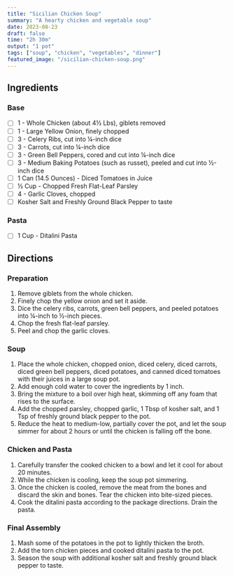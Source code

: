 ```yaml
---
title: "Sicilian Chicken Soup"
summary: "A hearty chicken and vegetable soup"
date: 2023-08-23
draft: false
time: "2h 30m"
output: "1 pot"
tags: ["soup", "chicken", "vegetables", "dinner"]
featured_image: "/sicilian-chicken-soup.png"
---
```


## Ingredients

### Base

- [ ] 1 - Whole Chicken (about 4½ Lbs), giblets removed
- [ ] 1 - Large Yellow Onion, finely chopped
- [ ] 3 - Celery Ribs, cut into ¼-inch dice
- [ ] 3 - Carrots, cut into ¼-inch dice
- [ ] 3 - Green Bell Peppers, cored and cut into ¼-inch dice
- [ ] 3 - Medium Baking Potatoes (such as russet), peeled and cut into ½-inch dice
- [ ] 1 Can (14.5 Ounces) - Diced Tomatoes in Juice
- [ ] ½ Cup - Chopped Fresh Flat-Leaf Parsley
- [ ] 4 - Garlic Cloves, chopped
- [ ] Kosher Salt and Freshly Ground Black Pepper to taste

### Pasta

- [ ] 1 Cup - Ditalini Pasta

## Directions

### Preparation

1. Remove giblets from the whole chicken.
2. Finely chop the yellow onion and set it aside.
3. Dice the celery ribs, carrots, green bell peppers, and peeled potatoes into ¼-inch to ½-inch pieces.
4. Chop the fresh flat-leaf parsley.
5. Peel and chop the garlic cloves.

### Soup

1. Place the whole chicken, chopped onion, diced celery, diced carrots, diced green bell peppers, diced potatoes, and canned diced tomatoes with their juices in a large soup pot.
2. Add enough cold water to cover the ingredients by 1 inch.
3. Bring the mixture to a boil over high heat, skimming off any foam that rises to the surface.
4. Add the chopped parsley, chopped garlic, 1 Tbsp of kosher salt, and 1 Tsp of freshly ground black pepper to the pot.
5. Reduce the heat to medium-low, partially cover the pot, and let the soup simmer for about 2 hours or until the chicken is falling off the bone.

### Chicken and Pasta

1. Carefully transfer the cooked chicken to a bowl and let it cool for about 20 minutes.
2. While the chicken is cooling, keep the soup pot simmering.
3. Once the chicken is cooled, remove the meat from the bones and discard the skin and bones. Tear the chicken into bite-sized pieces.
4. Cook the ditalini pasta according to the package directions. Drain the pasta.

### Final Assembly

1. Mash some of the potatoes in the pot to lightly thicken the broth.
2. Add the torn chicken pieces and cooked ditalini pasta to the pot.
3. Season the soup with additional kosher salt and freshly ground black pepper to taste.
